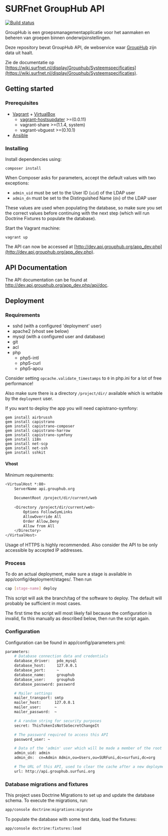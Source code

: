 # SURFnet GroupHub API

[![Build status](https://img.shields.io/travis/SURFnet/grouphub.api.svg)](https://travis-ci.org/SURFnet/grouphub.api)

GroupHub is een groepsmanagementapplicatie voor het aanmaken en beheren van groepen binnen onderwijsinstellingen.

Deze repository bevat GroupHub API, de webservice waar [GroupHub](https://github.com/SURFnet/grouphub) zijn data uit haalt.

Zie de documentatie op [https://wiki.surfnet.nl/display/Grouphub/Systeemspecificaties](https://wiki.surfnet.nl/display/Grouphub/Systeemspecificaties).

## Getting started

### Prerequisites

- [Vagrant](https://www.vagrantup.com/docs/installation/) + [VirtualBox](https://www.virtualbox.org/wiki/Downloads)
  - [vagrant-hostsupdater](https://github.com/cogitatio/vagrant-hostsupdater) >=(0.0.11)
  - vagrant-share >=(1.1.4, system)
  - vagrant-vbguest >=(0.10.1)
- [Ansible](https://docs.ansible.com/ansible/intro_installation.html)

### Installing

Install dependencies using:

```
composer install
```

When Composer asks for parameters, accept the default values with two exceptions:

- `admin_uid` must be set to the User ID (`uid`) of the LDAP user
- `admin_dn` must be set to the Distinguished Name (`dn`) of the LDAP user

These values are used when populating the database, so make sure you set the correct values before continuing with the
next step (which will run Doctrine Fixtures to populate the database).

Start the Vagrant machine:

```
vagrant up
```

The API can now be accessed at [http://dev.api.grouphub.org/app_dev.php](http://dev.api.grouphub.org/app_dev.php).

## API Documentation

The API documentation can be found at <http://dev.api.grouphub.org/app_dev.php/api/doc>.

## Deployment

### Requirements

 - sshd (with a configured 'deployment' user)
 - apache2 (vhost see below)
 - mysql (with a configured user and database) 
 - git
 - acl
 - php
   * php5-intl
   * php5-curl
   * php5-apcu

Consider setting `opcache.validate_timestamps` to `0` in php.ini for a lot of free performance!

Also make sure there is a directory `/project/dir/` available which is writable by the `deployment` user. 

If you want to deploy the app you will need capistrano-symfony:

```
gem install airbrussh
gem install capistrano
gem install capistrano-composer
gem install capistrano-harrow
gem install capistrano-symfony
gem install i18n
gem install net-scp
gem install net-ssh
gem install sshkit
```
 
#### Vhost

Minimum requirements:

```sh
<VirtualHost *:80>
    ServerName api.grouphub.org
    
    DocumentRoot /project/dir/current/web
    
    <Directory /project/dir/current/web>
        Options FollowSymLinks
        AllowOverride All
        Order Allow,Deny
        Allow from All
    </Directory>
</VirtualHost>
```

Usage of HTTPS is highly recommended. Also consider the API to be only accessible by accepted IP addresses.

### Process

To do an actual deployment, make sure a stage is available in app/config/deployment/stages/. Then run 

```sh
cap [stage-name] deploy
```

This script will ask the branch/tag of the software to deploy. The default will probably be sufficient in most cases.

The first time the script will most likely fail because the configuration is invalid, fix this manually as described below, 
then run the script again.

### Configuration

Configuration can be found in app/config/parameters.yml:

```sh
parameters:
    # Database connection data and credentials
    database_driver:   pdo_mysql
    database_host:     127.0.0.1
    database_port:     ~
    database_name:     grouphub
    database_user:     grouphub
    database_password: password

    # Mailer settings
    mailer_transport: smtp
    mailer_host:      127.0.0.1
    mailer_user:      ~
    mailer_password:  ~

    # A random string for security purposes 
    secret: ThisTokenIsNotSoSecretChangeIt

    # The password required to access this API
    password_user: ~

    # Data of the 'admin' user which will be made a member of the root admin group
    admin_uid: admin
    admin_dn:  cn=Admin Admin,ou=Users,ou=SURFuni,dc=surfuni,dc=org

    # The URL of this API, used to clear the cache after a new deployment
    url: http://api.grouphub.surfuni.org
```

### Database migrations and fixtures

This project uses Doctrine Migrations to set up and update the database schema. To execute the migrations, run:

```bash
app/console doctrine:migrations:migrate
```

To populate the database with some test data, load the fixtures:

```bash
app/console doctrine:fixtures:load
```
